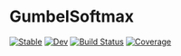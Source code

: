 # GumbelSoftmax

[![Stable](https://img.shields.io/badge/docs-stable-blue.svg)](https://arnauqb.github.io/GumbelSoftmax.jl/stable)
[![Dev](https://img.shields.io/badge/docs-dev-blue.svg)](https://arnauqb.github.io/GumbelSoftmax.jl/dev)
[![Build Status](https://github.com/arnauqb/GumbelSoftmax.jl/actions/workflows/CI.yml/badge.svg?branch=main)](https://github.com/arnauqb/GumbelSoftmax.jl/actions/workflows/CI.yml?query=branch%3Amain)
[![Coverage](https://codecov.io/gh/arnauqb/GumbelSoftmax.jl/branch/main/graph/badge.svg)](https://codecov.io/gh/arnauqb/GumbelSoftmax.jl)
